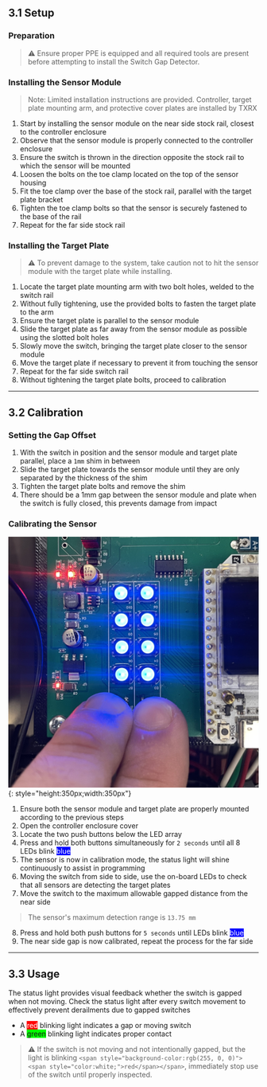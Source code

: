 ## 3.1 Setup

### Preparation

> ⚠️ Ensure proper PPE is equipped and all required tools are present before attempting to install the Switch Gap Detector. 

### Installing the Sensor Module

> Note: Limited installation instructions are provided. Controller, target plate mounting arm, and protective cover plates are installed by TXRX

1. Start by installing the sensor module on the near side stock rail, closest to the controller enclosure
2. Observe that the sensor module is properly connected to the controller enclosure
3. Ensure the switch is thrown in the direction opposite the stock rail to which the sensor will be mounted
4. Loosen the bolts on the toe clamp located on the top of the sensor housing
5. Fit the toe clamp over the base of the stock rail, parallel with the target plate bracket
6. Tighten the toe clamp bolts so that the sensor is securely fastened to the base of the rail
7. Repeat for the far side stock rail

### Installing the Target Plate

> ⚠️ To prevent damage to the system, take caution not to hit the sensor module with the target plate while installing.

1. Locate the target plate mounting arm with two bolt holes, welded to the switch rail
2. Without fully tightening, use the provided bolts to fasten the target plate to the arm
3. Ensure the target plate is parallel to the sensor module
4. Slide the target plate as far away from the sensor module as possible using the slotted bolt holes
5. Slowly move the switch, bringing the target plate closer to the sensor module
6. Move the target plate if necessary to prevent it from touching the sensor
7. Repeat for the far side switch rail
8. Without tightening the target plate bolts, proceed to calibration

---

## 3.2 Calibration

### Setting the Gap Offset

1. With the switch in position and the sensor module and target plate parallel, place a ``1mm`` shim in between
2. Slide the target plate towards the sensor module until they are only separated by the thickness of the shim
3. Tighten the target plate bolts and remove the shim
4. There should be a 1mm gap between the sensor module and plate when the switch is fully closed, this prevents damage from impact

### Calibrating the Sensor

![Calibration Buttons](assets/switchgap_calibrate.jpg){: style="height:350px;width:350px"}

1. Ensure both the sensor module and target plate are properly mounted according to the previous steps
2. Open the controller enclosure cover
3. Locate the two push buttons below the LED array
4. Press and hold both buttons simultaneously for ``2 seconds`` until all 8 LEDs blink <span style="background-color:rgb(0, 0, 255)"><span style="color:white;">blue</span></span>
5. The sensor is now in calibration mode, the status light will shine continuously to assist in programming
6. Moving the switch from side to side, use the on-board LEDs to check that all sensors are detecting the target plates
7. Move the switch to the maximum allowable gapped distance from the near side

> The sensor's maximum detection range is ``13.75 mm``

8. Press and hold both push buttons for ``5 seconds`` until LEDs blink <span style="background-color:rgb(0, 0, 255)"><span style="color:white;">blue</span></span>
9. The near side gap is now calibrated, repeat the process for the far side

---

## 3.3 Usage

The status light provides visual feedback whether the switch is gapped when not moving. Check the status light after every switch movement to effectively prevent derailments due to gapped switches

* A <span style="background-color:rgb(255, 0, 0)"><span style="color:white;">red</span></span> blinking light indicates a gap or moving switch
* A <span style="background-color:rgb(0, 255, 0)">green</span> blinking light indicates proper contact

> ⚠️ If the switch is not moving and not intentionally gapped, but the light is blinking ``<span style="background-color:rgb(255, 0, 0)"><span style="color:white;">red</span></span>``, immediately stop use of the switch until properly inspected.
